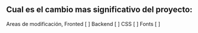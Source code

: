 ## Cual es el cambio mas significativo del proyecto:

Areas de modificación,
Fronted [ ]
Backend [ ]
CSS [ ]
Fonts [ ]
